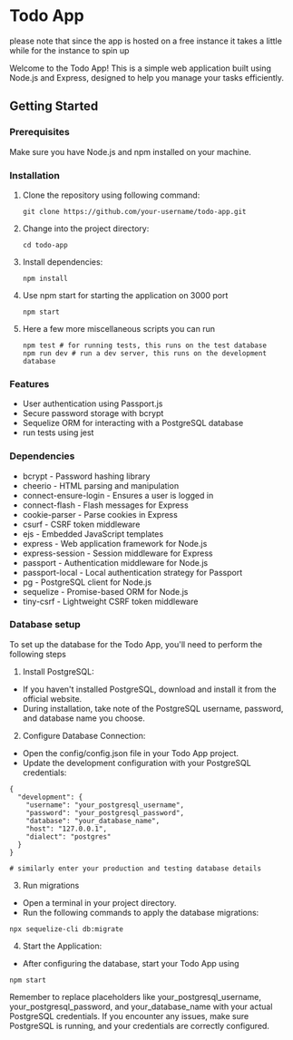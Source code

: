 # Todo App

please note that since the app is hosted on a free instance it takes a little while for the instance to spin up

Welcome to the Todo App! This is a simple web application built using Node.js and Express, designed to help you manage your tasks efficiently.

## Getting Started

### Prerequisites

Make sure you have Node.js and npm installed on your machine.

### Installation

1. Clone the repository using following command:

   ```
   git clone https://github.com/your-username/todo-app.git
   ```
2. Change into the project directory:

   ```
   cd todo-app
   ```
3. Install dependencies:

   ```
   npm install
   ```

4. Use npm start for starting the application on 3000 port

   ```
   npm start
   ```

5. Here a few more miscellaneous scripts you can run

   ```
   npm test # for running tests, this runs on the test database
   npm run dev # run a dev server, this runs on the development database
   ```

### Features
- User authentication using Passport.js
- Secure password storage with bcrypt
- Sequelize ORM for interacting with a PostgreSQL database
- run tests using jest

### Dependencies
- bcrypt - Password hashing library
- cheerio - HTML parsing and manipulation
- connect-ensure-login - Ensures a user is logged in
- connect-flash - Flash messages for Express
- cookie-parser - Parse cookies in Express
- csurf - CSRF token middleware
- ejs - Embedded JavaScript templates
- express - Web application framework for Node.js
- express-session - Session middleware for Express
- passport - Authentication middleware for Node.js
- passport-local - Local authentication strategy for Passport
- pg - PostgreSQL client for Node.js
- sequelize - Promise-based ORM for Node.js
- tiny-csrf - Lightweight CSRF token middleware

### Database setup
To set up the database for the Todo App, you'll need to perform the following steps

1. Install PostgreSQL:
- If you haven't installed PostgreSQL, download and install it from the official website.
- During installation, take note of the PostgreSQL username, password, and database name you choose.

2. Configure Database Connection:
- Open the config/config.json file in your Todo App project.
- Update the development configuration with your PostgreSQL credentials:
```
{
  "development": {
    "username": "your_postgresql_username",
    "password": "your_postgresql_password",
    "database": "your_database_name",
    "host": "127.0.0.1",
    "dialect": "postgres"
  }
}

# similarly enter your production and testing database details
```
3. Run migrations
- Open a terminal in your project directory.
- Run the following commands to apply the database migrations:
```
npx sequelize-cli db:migrate
```
4. Start the Application:
- After configuring the database, start your Todo App using
```
npm start
```

Remember to replace placeholders like your_postgresql_username, your_postgresql_password, and your_database_name with your actual PostgreSQL credentials. If you encounter any issues, make sure PostgreSQL is running, and your credentials are correctly configured.
